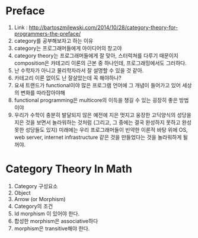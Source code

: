 
# Preface
1. Link : http://bartoszmilewski.com/2014/10/28/category-theory-for-programmers-the-preface/
1. category를 공부해보자고 하는 이유
  1. category는 프로그래머들에게 아이디어의 창고야
  1. category theory는 프로그래머들에게 잘 맞아, 스터럭쳐를 다루기 때문이지
     composition은 카테고리 이론의 근본 중 하나인데, 프로그래밍에서도 그러하다.
  1. 난 수학자가 아니고 물리학자라서 잘 설명할 수 있을 것 같아.
1. 카테고리 이론 없이도 난 잘살았는데 꼭 해야하나?
  1. 요새 트랜드가 functional이야 많은 프로그램 언어에 그 개념이 들어가고 있어 세상의 변화를 따라잡아야해
  1. functional programming은 multicore의 이득을 챙길 수 있는 굉장히 좋은 방법이야
  1. 우리가 수학이 충분히 발달되지 않은 예전에 지은 멋지고 웅장한 고딕양식의 성당을 지은 것을 보면서 놀라워하는 것처럼
     (그리고, 그 중에는 결국 완성하지 못하고 완성 못한 성당들도 있지)
     미래에는 우리 프로그래머들이 빈약한 이론적 바탕 위에 OS, web server, internet infrastructure 같은 것을
     만들었다는 것을 놀라워하게 될꺼야.

# Category Theory In Math 
1. Category 구성요소
  1. Object
  1. Arrow (or Morphism)
1. Category의 조건
  1. Id morphism 이 있어야 한다.
  1. 합성한 morphism은 associative하다
  1. morphism은 transitive해야 한다.




